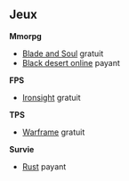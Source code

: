 ## Jeux

__**Mmorpg**__
- [Blade and Soul](http://www.bladeandsoul.com/fr/) gratuit
- [Black desert online](https://www.blackdesertonline.com/) payant 

__**FPS**__
- [Ironsight](https://fr.ironsight.aeriagames.com/) gratuit

__**TPS**__
- [Warframe](http://lawbreakers.nexon.net/fr) gratuit

__**Survie**__
- [Rust](https://rust.facepunch.com/) payant
